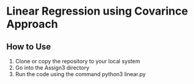 # Linear Regression using Covarince Approach

## How to Use
1. Clone or copy the repository to your local system
2. Go into the Assign3 directory
3. Run the code using the command python3 linear.py
